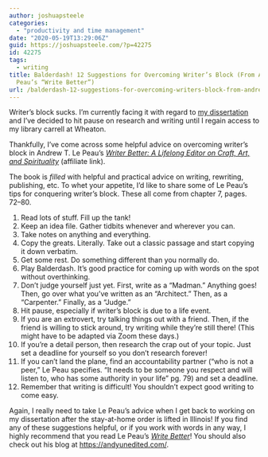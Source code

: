 ```yaml
---
author: joshuapsteele
categories:
  - "productivity and time management"
date: "2020-05-19T13:29:06Z"
guid: https://joshuapsteele.com/?p=42275
id: 42275
tags:
  - writing
title: Balderdash! 12 Suggestions for Overcoming Writer’s Block (From Andrew T. Le
  Peau’s “Write Better”)
url: /balderdash-12-suggestions-for-overcoming-writers-block-from-andrew-t-le-peaus-write-better/
---
```


Writer’s block sucks. I’m currently facing it with regard to [my dissertation](https://joshuapsteele.com/heres-the-elevator-pitch-for-my-dissertation-proposal-scriptural-but-not-religious/) and I’ve decided to hit pause on research and writing until I regain access to my library carrell at Wheaton.

Thankfully, I’ve come across some helpful advice on overcoming writer’s block in Andrew T. Le Peau’s [*Writer Better: A Lifelong Editor on Craft, Art, and Spirituality*](https://amzn.to/2ZuTZC3) (affiliate link).

The book is *filled* with helpful and practical advice on writing, rewriting, publishing, etc. To whet your appetite, I’d like to share some of Le Peau’s tips for conquering writer’s block. These all come from chapter 7, pages. 72–80.

1. Read lots of stuff. Fill up the tank!
2. Keep an idea file. Gather tidbits whenever and wherever you can.
3. Take notes on anything and everything.
4. Copy the greats. Literally. Take out a classic passage and start copying it down verbatim.
5. Get some rest. Do something different than you normally do.
6. Play Balderdash. It’s good practice for coming up with words on the spot without overthinking.
7. Don’t judge yourself just yet. First, write as a “Madman.” Anything goes! Then, go over what you’ve written as an “Architect.” Then, as a “Carpenter.” Finally, as a “Judge.”
8. Hit pause, especially if writer’s block is due to a life event.
9. If you are an extrovert, try talking things out with a friend. Then, if the friend is willing to stick around, try writing while they’re still there! (This might have to be adapted via Zoom these days.)
10. If you’re a detail person, then research the crap out of your topic. Just set a deadline for yourself so you don’t research forever!
11. If you can’t land the plane, find an accountability partner (“who is not a peer,” Le Peau specifies. “It needs to be someone you respect and will listen to, who has some authority in your life” pg. 79) and set a deadline.
12. Remember that writing is difficult! You shouldn’t expect good writing to come easy.

Again, I really need to take Le Peau’s advice when I get back to working on my dissertation after the stay-at-home order is lifted in Illinois! If you find any of these suggestions helpful, or if you work with words in any way, I highly recommend that you read Le Peau’s [*Write Better*](https://amzn.to/2ZuTZC3)! You should also check out his blog at <https://andyunedited.com/>.